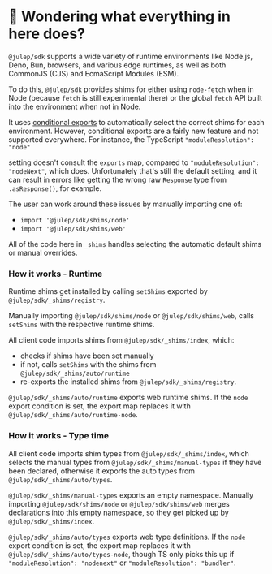 # 👋 Wondering what everything in here does?

`@julep/sdk` supports a wide variety of runtime environments like Node.js, Deno, Bun, browsers, and various
edge runtimes, as well as both CommonJS (CJS) and EcmaScript Modules (ESM).

To do this, `@julep/sdk` provides shims for either using `node-fetch` when in Node (because `fetch` is still experimental there) or the global `fetch` API built into the environment when not in Node.

It uses [conditional exports](https://nodejs.org/api/packages.html#conditional-exports) to
automatically select the correct shims for each environment. However, conditional exports are a fairly new
feature and not supported everywhere. For instance, the TypeScript `"moduleResolution": "node"`

setting doesn't consult the `exports` map, compared to `"moduleResolution": "nodeNext"`, which does.
Unfortunately that's still the default setting, and it can result in errors like
getting the wrong raw `Response` type from `.asResponse()`, for example.

The user can work around these issues by manually importing one of:

- `import '@julep/sdk/shims/node'`
- `import '@julep/sdk/shims/web'`

All of the code here in `_shims` handles selecting the automatic default shims or manual overrides.

### How it works - Runtime

Runtime shims get installed by calling `setShims` exported by `@julep/sdk/_shims/registry`.

Manually importing `@julep/sdk/shims/node` or `@julep/sdk/shims/web`, calls `setShims` with the respective runtime shims.

All client code imports shims from `@julep/sdk/_shims/index`, which:

- checks if shims have been set manually
- if not, calls `setShims` with the shims from `@julep/sdk/_shims/auto/runtime`
- re-exports the installed shims from `@julep/sdk/_shims/registry`.

`@julep/sdk/_shims/auto/runtime` exports web runtime shims.
If the `node` export condition is set, the export map replaces it with `@julep/sdk/_shims/auto/runtime-node`.

### How it works - Type time

All client code imports shim types from `@julep/sdk/_shims/index`, which selects the manual types from `@julep/sdk/_shims/manual-types` if they have been declared, otherwise it exports the auto types from `@julep/sdk/_shims/auto/types`.

`@julep/sdk/_shims/manual-types` exports an empty namespace.
Manually importing `@julep/sdk/shims/node` or `@julep/sdk/shims/web` merges declarations into this empty namespace, so they get picked up by `@julep/sdk/_shims/index`.

`@julep/sdk/_shims/auto/types` exports web type definitions.
If the `node` export condition is set, the export map replaces it with `@julep/sdk/_shims/auto/types-node`, though TS only picks this up if `"moduleResolution": "nodenext"` or `"moduleResolution": "bundler"`.
